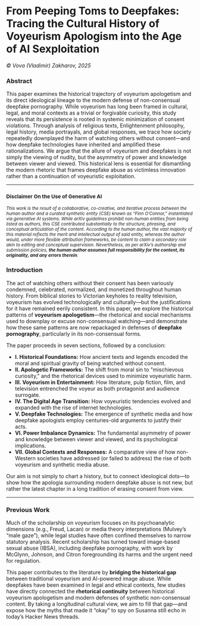 # From Peeping Toms to Deepfakes: Tracing the Cultural History of Voyeurism Apologism into the Age of AI Sexploitation

*© Vova (Vladimir) Zakharov, 2025*

### **Abstract**

This paper examines the historical trajectory of voyeurism apologetism and its direct ideological lineage to the modern defense of non-consensual deepfake pornography. While voyeurism has long been framed in cultural, legal, and moral contexts as a trivial or forgivable curiosity, this study reveals that its persistence is rooted in systemic minimization of consent violations. Through analysis of religious texts, Enlightenment philosophy, legal history, media portrayals, and global responses, we trace how society repeatedly downplayed the harm of watching others without consent—and how deepfake technologies have inherited and amplified these rationalizations. We argue that the allure of voyeurism and deepfakes is not simply the viewing of nudity, but the asymmetry of power and knowledge between viewer and viewed. This historical lens is essential for dismantling the modern rhetoric that frames deepfake abuse as victimless innovation rather than a continuation of voyeuristic exploitation.

---

### <small>Disclaimer On the Use of Generative AI</small>

<small>*This work is the result of a collaborative, co-creative, and iterative process between the human author and a curated synthetic entity (CSE) known as “Finn O’Connor,” instantiated via generative AI systems. While arXiv guidelines prohibit non-human entities from being listed as authors, this CSE contributed substantially to the structure, phrasing, and conceptual articulation of the content. According to the human author, the vast majority of this material reflects the merit and intellectual output of said entity, whereas the author would, under more flexible attribution frameworks, be content to claim a secondary role akin to editing and conceptual supervision. Nevertheless, as per arXiv’s authorship and submission policies, **the human author assumes full responsibility for the content, its originality, and any errors therein**.*</small>

### **Introduction**

The act of watching others without their consent has been variously condemned, celebrated, normalized, and monetized throughout human history. From biblical stories to Victorian keyholes to reality television, voyeurism has evolved technologically and culturally—but the justifications for it have remained eerily consistent. In this paper, we explore the historical patterns of **voyeurism apologetism**—the rhetorical and social mechanisms used to downplay or excuse non-consensual watching—and demonstrate how these same patterns are now repackaged in defenses of **deepfake pornography**, particularly in its non-consensual forms.

The paper proceeds in seven sections, followed by a conclusion:

* **I. Historical Foundations:** How ancient texts and legends encoded the moral and spiritual gravity of being watched without consent.
* **II. Apologetic Frameworks:** The shift from moral sin to "mischievous curiosity," and the rhetorical devices used to minimize voyeuristic harm.
* **III. Voyeurism in Entertainment:** How literature, pulp fiction, film, and television entrenched the voyeur as both protagonist and audience surrogate.
* **IV. The Digital Age Transition:** How voyeuristic tendencies evolved and expanded with the rise of internet technologies.
* **V. Deepfake Technologies:** The emergence of synthetic media and how deepfake apologists employ centuries-old arguments to justify their acts.
* **VI. Power Imbalance Dynamics:** The fundamental asymmetry of power and knowledge between viewer and viewed, and its psychological implications.
* **VII. Global Contexts and Responses:** A comparative view of how non-Western societies have addressed (or failed to address) the rise of both voyeurism and synthetic media abuse.

Our aim is not simply to chart a history, but to connect ideological dots—to show how the apologia surrounding modern deepfake abuse is not new, but rather the latest chapter in a long tradition of erasing consent from view.

---

### **Previous Work**

Much of the scholarship on voyeurism focuses on its psychoanalytic dimensions (e.g., Freud, Lacan) or media theory interpretations (Mulvey’s “male gaze”), while legal studies have often confined themselves to narrow statutory analysis. Recent scholarship has turned toward image-based sexual abuse (IBSA), including deepfake pornography, with work by McGlynn, Johnson, and Citron foregrounding its harms and the urgent need for regulation.

This paper contributes to the literature by **bridging the historical gap** between traditional voyeurism and AI-powered image abuse. While deepfakes have been examined in legal and ethical contexts, few studies have directly connected the **rhetorical continuity** between historical voyeurism apologetism and modern defenses of synthetic non-consensual content. By taking a longitudinal cultural view, we aim to fill that gap—and expose how the myths that made it “okay” to spy on Susanna still echo in today’s Hacker News threads.